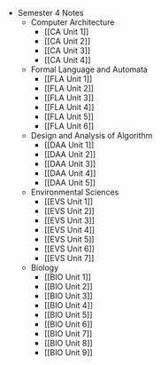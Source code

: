 
- Semester 4 Notes
	- Computer Architecture
		- [[CA Unit 1]]
		- [[CA Unit 2]]
		- [[CA Unit 3]]
		- [[CA Unit 4]]
	- Formal Language and Automata
		- [[FLA Unit 1]]
		- [[FLA Unit 2]]
		- [[FLA Unit 3]]
		- [[FLA Unit 4]]
		- [[FLA Unit 5]]
		- [[FLA Unit 6]]
	- Design and Analysis of Algorithm
		- [[DAA Unit 1]]
		- [[DAA Unit 2]]
		- [[DAA Unit 3]]
		- [[DAA Unit 4]]
		- [[DAA Unit 5]]
	- Environmental Sciences
		- [[EVS Unit 1]]
		- [[EVS Unit 2]]
		- [[EVS Unit 3]]
		- [[EVS Unit 4]]
		- [[EVS Unit 5]]
		- [[EVS Unit 6]]
		- [[EVS Unit 7]]
	- Biology
		- [[BIO Unit 1]]
		- [[BIO Unit 2]]
		- [[BIO Unit 3]]
		- [[BIO Unit 4]]
		- [[BIO Unit 5]]
		- [[BIO Unit 6]]
		- [[BIO Unit 7]]
		- [[BIO Unit 8]]
		- [[BIO Unit 9]]